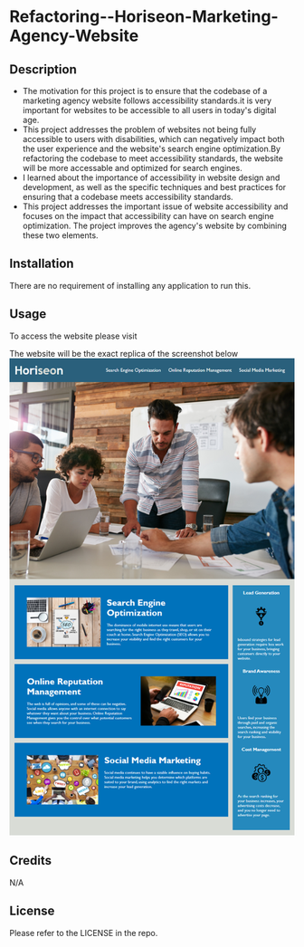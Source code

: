 # Refactoring--Horiseon-Marketing-Agency-Website


## Description
- The motivation for this project is to ensure that the codebase of a marketing agency website follows  accessibility standards.it is very important for websites to be accessible to all users in today's digital age.
- This project addresses the problem of websites not being fully accessible to users with disabilities, which can negatively impact both the user experience and the website's search engine optimization.By refactoring the codebase to meet accessibility standards, the website will be more accessable and optimized for search engines.
- I learned about the importance of accessibility in website design and development, as well as the specific techniques and best practices for ensuring that a codebase meets accessibility standards.
- This project addresses the important issue of website accessibility and focuses on the impact that accessibility can have on search engine optimization. The project improves the agency's website by combining these two elements.


## Installation

There are no requirement of installing any application to run this.

## Usage

To access the website please visit 

The website will be the exact replica of the screenshot below
 ![alt text](./assets/images/01-html-css-git-homework-demo.png)


## Credits

N/A

## License

Please refer to the LICENSE in the repo.
